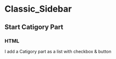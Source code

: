 # Classic_Sidebar
## Start Catigory Part
### HTML
I add a Catigory part as a list with checkbox & button